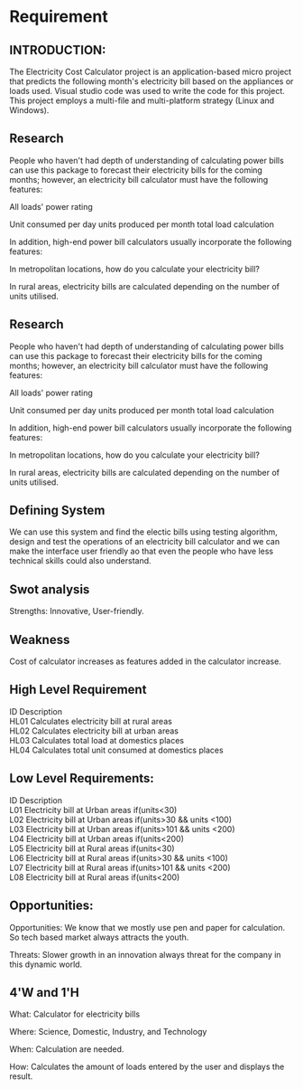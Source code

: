 
# Requirement




## INTRODUCTION:
The Electricity Cost Calculator project is an application-based micro project that predicts the following month's electricity bill based on the appliances or loads used. Visual studio code was used to write the code for this project. This project employs a multi-file and multi-platform strategy (Linux and Windows).
## Research
People who haven't had depth of understanding of calculating power bills can use this package to forecast their electricity bills for the coming months; however, an electricity bill calculator must have the following features:

All loads' power rating

Unit consumed per day units produced per month total load calculation

In addition, high-end power bill calculators usually incorporate the following features:

In metropolitan locations, how do you calculate your electricity bill?

In rural areas, electricity bills are calculated depending on the number of units utilised.
## Research
People who haven't had depth of understanding of calculating power bills can use this package to forecast their electricity bills for the coming months; however, an electricity bill calculator must have the following features:

All loads' power rating

Unit consumed per day units produced per month total load calculation

In addition, high-end power bill calculators usually incorporate the following features:

In metropolitan locations, how do you calculate your electricity bill?

In rural areas, electricity bills are calculated depending on the number of units utilised.
## Defining System
We can use this system and find the electic bills using testing algorithm, design and test the operations of an electricity bill calculator and we can make the interface user friendly ao that even the people who have less technical skills could also understand.
## Swot analysis
Strengths: Innovative, User-friendly.
## Weakness
Cost of calculator increases as features added in the calculator increase.

## High Level Requirement
ID	  Description	                                        
HL01	Calculates electricity bill at rural areas	        
HL02	Calculates electricity bill at urban areas	       
HL03	Calculates total load at domestics places	          
HL04	Calculates total unit consumed at domestics places	

## Low Level Requirements:
ID	Description	      
L01	Electricity bill at Urban areas if(units<30)                	
L02	Electricity bill at Urban areas if(units>30 && units <100)                   	
L03	Electricity bill at Urban areas if(units>101 && units <200)	                               
L04	Electricity bill at Urban areas if(units<200)                  	
L05	Electricity bill at Rural areas if(units<30)                 	
L06	Electricity bill at Rural areas if(units>30 && units <100)              	
L07	Electricity bill at Rural areas if(units>101 && units <200)                  	
L08	Electricity bill at Rural areas if(units<200)	                       
## Opportunities: 
Opportunities: We know that we mostly use pen and paper for calculation. So tech based market always attracts the youth.

Threats: Slower growth in an innovation always threat for the company in this dynamic world.


## 4'W and 1'H
What: Calculator for electricity bills

Where: Science, Domestic, Industry, and Technology

When: Calculation are needed.

How: Calculates the amount of loads entered by the user and displays the result.
